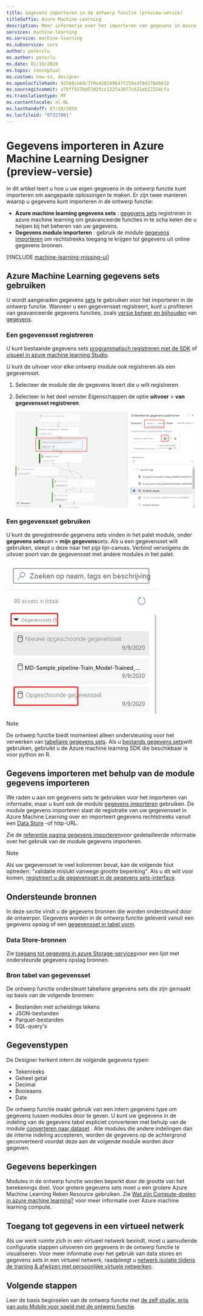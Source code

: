 ```yaml
---
title: Gegevens importeren in de ontwerp functie (preview-versie)
titleSuffix: Azure Machine Learning
description: Meer informatie over het importeren van gegevens in Azure Machine Learning Designer (preview) van verschillende gegevens bronnen.
services: machine-learning
ms.service: machine-learning
ms.subservice: core
author: peterclu
ms.author: peterlu
ms.date: 01/16/2020
ms.topic: conceptual
ms.custom: how-to, designer
ms.openlocfilehash: 92568ceb9c7f0a428189647f259a3f84278eb612
ms.sourcegitcommit: a76ff927bd57d2fcc122fa36f7cb21eb22154cfa
ms.translationtype: MT
ms.contentlocale: nl-NL
ms.lasthandoff: 07/28/2020
ms.locfileid: "87327001"
---
```

# <a name="import-data-into-azure-machine-learning-designer-preview"></a>Gegevens importeren in Azure Machine Learning Designer (preview-versie)

In dit artikel leert u hoe u uw eigen gegevens in de ontwerp functie kunt importeren om aangepaste oplossingen te maken. Er zijn twee manieren waarop u gegevens kunt importeren in de ontwerp functie: 

* **Azure machine learning gegevens sets** : [gegevens sets](concept-data.md#datasets) registreren in azure machine learning om geavanceerde functies in te scha kelen die u helpen bij het beheren van uw gegevens.
* **Gegevens module importeren** : gebruik de module [gegevens importeren](algorithm-module-reference/import-data.md) om rechtstreeks toegang te krijgen tot gegevens uit online gegevens bronnen.

[!INCLUDE [machine-learning-missing-ui](../../includes/machine-learning-missing-ui.md)]

## <a name="use-azure-machine-learning-datasets"></a>Azure Machine Learning gegevens sets gebruiken

U wordt aangeraden gegevens [sets](concept-data.md#datasets) te gebruiken voor het importeren in de ontwerp functie. Wanneer u een gegevensset registreert, kunt u profiteren van geavanceerde gegevens functies, zoals [versie beheer en bijhouden](how-to-version-track-datasets.md) van [gegevens](how-to-monitor-datasets.md).

### <a name="register-a-dataset"></a>Een gegevensset registreren

U kunt bestaande gegevens sets [programmatisch registreren met de SDK](how-to-create-register-datasets.md#use-the-sdk) of [visueel in azure machine learning Studio](how-to-create-register-datasets.md#use-the-ui).

U kunt de uitvoer voor elke ontwerp module ook registreren als een gegevensset.

1. Selecteer de module die de gegevens levert die u wilt registreren.

1. Selecteer in het deel venster Eigenschappen de optie **uitvoer**  >  **van gegevensset registreren**.

    ![Scherm afbeelding die laat zien hoe u kunt navigeren naar de optie gegevensset registreren](media/how-to-designer-import-data/register-dataset-designer.png)

### <a name="use-a-dataset"></a>Een gegevensset gebruiken

U kunt de geregistreerde gegevens sets vinden in het palet module, onder **gegevens sets**van  >  **mijn gegevens**sets. Als u een gegevensset wilt gebruiken, sleept u deze naar het pijp lijn-canvas. Verbind vervolgens de uitvoer poort van de gegevensset met andere modules in het palet.

![Scherm opname van de locatie van opgeslagen gegevens sets in het palet voor ontwerpen](media/how-to-designer-import-data/use-datasets-designer.png)


> [!NOTE]
> De ontwerp functie biedt momenteel alleen ondersteuning voor het verwerken van [tabellaire gegevens sets](how-to-create-register-datasets.md#dataset-types). Als u [bestands gegevens sets](how-to-create-register-datasets.md#dataset-types)wilt gebruiken, gebruikt u de Azure machine learning SDK die beschikbaar is voor python en R.

## <a name="import-data-using-the-import-data-module"></a>Gegevens importeren met behulp van de module gegevens importeren

We raden u aan om gegevens sets te gebruiken voor het importeren van informatie, maar u kunt ook de module [gegevens importeren](algorithm-module-reference/import-data.md) gebruiken. De module gegevens importeren slaat de registratie van uw gegevensset in Azure Machine Learning over en importeert gegevens rechtstreeks vanuit een [Data Store](concept-data.md#datastores) -of http-URL.

Zie de [referentie pagina gegevens importeren](algorithm-module-reference/import-data.md)voor gedetailleerde informatie over het gebruik van de module gegevens importeren.

> [!NOTE]
> Als uw gegevensset te veel kolommen bevat, kan de volgende fout optreden: "validatie mislukt vanwege grootte beperking". Als u dit wilt voor komen, [registreert u de gegevensset in de gegevens sets-interface](how-to-create-register-datasets.md#use-the-ui).

## <a name="supported-sources"></a>Ondersteunde bronnen

In deze sectie vindt u de gegevens bronnen die worden ondersteund door de ontwerper. Gegevens worden in de ontwerp functie geleverd vanuit een gegevens opslag of een [gegevensset in tabel vorm](how-to-create-register-datasets.md#dataset-types).

### <a name="datastore-sources"></a>Data Store-bronnen
Zie [toegang tot gegevens in azure Storage-services](how-to-access-data.md#supported-data-storage-service-types)voor een lijst met ondersteunde gegevens opslag bronnen.

### <a name="tabular-dataset-sources"></a>Bron tabel van gegevensset

De ontwerp functie ondersteunt tabellaire gegevens sets die zijn gemaakt op basis van de volgende bronnen:
 * Bestanden met scheidings tekens
 * JSON-bestanden
 * Parquet-bestanden
 * SQL-query's

## <a name="data-types"></a>Gegevenstypen

De Designer herkent intern de volgende gegevens typen:

* Tekenreeks
* Geheel getal
* Decimal
* Booleaans
* Date

De ontwerp functie maakt gebruik van een intern gegevens type om gegevens tussen modules door te geven. U kunt uw gegevens in de indeling van de gegevens tabel expliciet converteren met behulp van de module [converteren naar dataset](algorithm-module-reference/convert-to-dataset.md) . Alle modules die andere indelingen dan de interne indeling accepteren, worden de gegevens op de achtergrond geconverteerd voordat deze aan de volgende module worden door gegeven.

## <a name="data-constraints"></a>Gegevens beperkingen

Modules in de ontwerp functie worden beperkt door de grootte van het berekenings doel. Voor grotere gegevens sets moet u een grotere Azure Machine Learning Reken Resource gebruiken. Zie [Wat zijn Compute-doelen in azure machine learning?](concept-compute-target.md#azure-machine-learning-compute-managed) voor meer informatie over Azure machine learning compute.

## <a name="access-data-in-a-virtual-network"></a>Toegang tot gegevens in een virtueel netwerk

Als uw werk ruimte zich in een virtueel netwerk bevindt, moet u aanvullende configuratie stappen uitvoeren om gegevens in de ontwerp functie te visualiseren. Voor meer informatie over het gebruik van data stores en gegevens sets in een virtueel netwerk, raadpleegt u [netwerk isolatie tijdens de training & afwijzen met persoonlijke virtuele netwerken](how-to-enable-virtual-network.md#machine-learning-studio).

## <a name="next-steps"></a>Volgende stappen

Leer de basis beginselen van de ontwerp functie met [de zelf studie: prijs van auto Mobile voor speld met de ontwerp functie](tutorial-designer-automobile-price-train-score.md).
